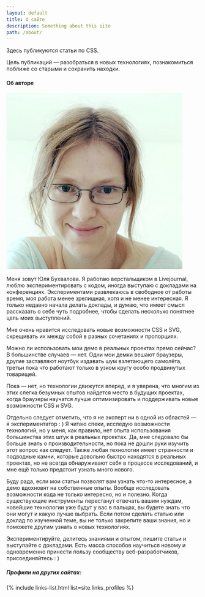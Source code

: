 ```yaml
---
layout: default
title: О сайте
description: Something about this site
path: /about/
---
```


Здесь публикуются статьи по CSS.

Цель публикаций — разобраться в новых технологиях, познакомиться поближе со старыми и сохранить находки.

<h4>Об авторе</h4>

<img src="/assets/img/me.jpeg" class="img--about"/>

Меня зовут Юля Бухвалова. Я работаю верстальщиком в Livejournal, люблю экспериментировать с кодом, иногда выступаю с докладами на конференциях. Экспериментами развлекаюсь в свободное от работы время, моя работа менее зрелищная, хотя и не менее интересная. Я только недавно начала делать доклады, и думаю, что имеет смысл рассказать о себе чуть подробнее, чтобы сделать несколько понятнее цель моих выступлений.

Мне очень нравится исследовать новые возможности CSS и SVG, скрещивать их между собой в разных сочетаниях и пропорциях.

Можно ли использовать мои демо в реальных проектах прямо сейчас? В большинстве случаев — нет. Одни мои демки вешают браузеры, другие заставляют ноутбук издавать шум взлетающего самолёта, третьи пока что работают только в узком кругу особо продвинутых товарищей.

Пока — нет, но технологии движутся вперед, и я уверена, что многим из этих слегка безумных опытов найдется место в будущих проектах, когда браузеры научатся лучше оптимизировать и поддерживать новые возможности CSS и SVG.

Отдельно следует отметить, что я не эксперт ни в одной из областей — я экспериментатор : ) Я читаю спеки, исследую возможности технологий, но у меня, как правило, нет опыта использования большинства этих штук в реальных проектах. Да, мне следовало бы больше знать о производительности, но пока не дошли руки изучить этот вопрос как следует. Также любая технология имеет странности и подводные камни, которые довольно быстро находятся в реальных проектах, но не всегда обнаруживают себя в процессе исследований, и мне ещё только предстоит узнать много нового.

Буду рада, если мои статьи позволят вам узнать что-то интересное, а демо вдохновят на собственные опыты. Вообще исследовать возможности кода не только интересно, но и полезно. Когда существующие инструменты перестанут отвечать вашим нуждам, новейшие технологии уже будут у вас в пальцах, вы будете знать что они могут и какую лучше выбрать. Если потом сделать статью или доклад по изученной теме, вы не только закрепите ваши знания, но и поможете другим узнать о новых технологиях.

Экспериментируйте, делитесь знаниями и опытом, пишите статьи и выступайте с докладами. Есть масса способов научиться новому и одновременно принести пользу сообществу веб-разработчиков, присоединяйтесь : )


<h5>Профили на других сайтах:</h5>

{% include links-list.html list=site.links_profiles %}
